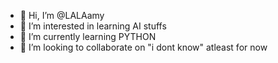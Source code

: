 - 👋 Hi, I’m @LALAamy
- 👀 I’m interested in learning AI stuffs 
- 🌱 I’m currently learning PYTHON 
- 💞️ I’m looking to collaborate on "i dont know" atleast for now 
<!---
LALAamy/LALAamy is a ✨ special ✨ repository because its `README.md` (this file) appears on your GitHub profile.
You can click the Preview link to take a look at your changes.
--->
